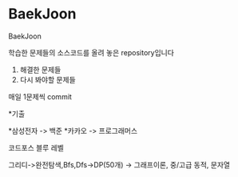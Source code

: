 # BaekJoon
BaekJoon

학습한 문제들의 소스코드를 올려 놓은 repository입니다

1. 해결한 문제들
2. 다시 봐야할 문제들


매일 1문제씩 commit

*기출

*삼성전자 -> 백준
*카카오 -> 프로그래머스



코드포스 블루 레벨


그리디->완전탐색,Bfs,Dfs->DP(50개) -> 그래프이론, 중/고급 동적, 문자열
